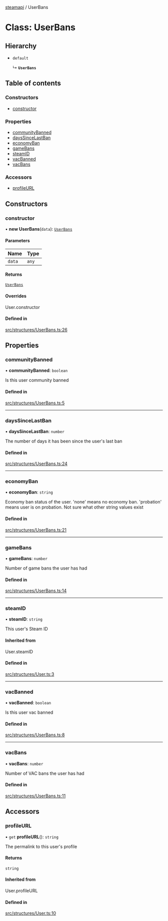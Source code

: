 [steamapi](../README.md) / UserBans

# Class: UserBans

## Hierarchy

- `default`

  ↳ **`UserBans`**

## Table of contents

### Constructors

- [constructor](UserBans.md#constructor)

### Properties

- [communityBanned](UserBans.md#communitybanned)
- [daysSinceLastBan](UserBans.md#dayssincelastban)
- [economyBan](UserBans.md#economyban)
- [gameBans](UserBans.md#gamebans)
- [steamID](UserBans.md#steamid)
- [vacBanned](UserBans.md#vacbanned)
- [vacBans](UserBans.md#vacbans)

### Accessors

- [profileURL](UserBans.md#profileurl)

## Constructors

### constructor

• **new UserBans**(`data`): [`UserBans`](UserBans.md)

#### Parameters

| Name | Type |
| :------ | :------ |
| `data` | `any` |

#### Returns

[`UserBans`](UserBans.md)

#### Overrides

User.constructor

#### Defined in

[src/structures/UserBans.ts:26](https://github.com/xDimGG/node-steamapi/blob/e50b622/src/structures/UserBans.ts#L26)

## Properties

### communityBanned

• **communityBanned**: `boolean`

Is this user community banned

#### Defined in

[src/structures/UserBans.ts:5](https://github.com/xDimGG/node-steamapi/blob/e50b622/src/structures/UserBans.ts#L5)

___

### daysSinceLastBan

• **daysSinceLastBan**: `number`

The number of days it has been since the user's last ban

#### Defined in

[src/structures/UserBans.ts:24](https://github.com/xDimGG/node-steamapi/blob/e50b622/src/structures/UserBans.ts#L24)

___

### economyBan

• **economyBan**: `string`

Economy ban status of the user. 'none' means no economy ban.
'probation' means user is on probation.
Not sure what other string values exist

#### Defined in

[src/structures/UserBans.ts:21](https://github.com/xDimGG/node-steamapi/blob/e50b622/src/structures/UserBans.ts#L21)

___

### gameBans

• **gameBans**: `number`

Number of game bans the user has had

#### Defined in

[src/structures/UserBans.ts:14](https://github.com/xDimGG/node-steamapi/blob/e50b622/src/structures/UserBans.ts#L14)

___

### steamID

• **steamID**: `string`

This user's Steam ID

#### Inherited from

User.steamID

#### Defined in

[src/structures/User.ts:3](https://github.com/xDimGG/node-steamapi/blob/e50b622/src/structures/User.ts#L3)

___

### vacBanned

• **vacBanned**: `boolean`

Is this user vac banned

#### Defined in

[src/structures/UserBans.ts:8](https://github.com/xDimGG/node-steamapi/blob/e50b622/src/structures/UserBans.ts#L8)

___

### vacBans

• **vacBans**: `number`

Number of VAC bans the user has had

#### Defined in

[src/structures/UserBans.ts:11](https://github.com/xDimGG/node-steamapi/blob/e50b622/src/structures/UserBans.ts#L11)

## Accessors

### profileURL

• `get` **profileURL**(): `string`

The permalink to this user's profile

#### Returns

`string`

#### Inherited from

User.profileURL

#### Defined in

[src/structures/User.ts:10](https://github.com/xDimGG/node-steamapi/blob/e50b622/src/structures/User.ts#L10)

